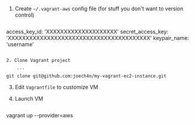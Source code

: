 
1. Create `~/.vagrant-aws` config file (for stuff you don't want to version control)

    ```
access_key_id: 'XXXXXXXXXXXXXXXXXXXX'
secret_access_key: 'XXXXXXXXXXXXXXXXXXXXXXXXXXXXXXXXXXXXXXXX'
keypair_name: 'username'
```

2. Clone Vagrant project

    ```
git clone git@github.com:joech4n/my-vagrant-ec2-instance.git
```

3. Edit `Vagrantfile` to customize VM

4. Launch VM

    ```
vagrant up --provider=aws
```
